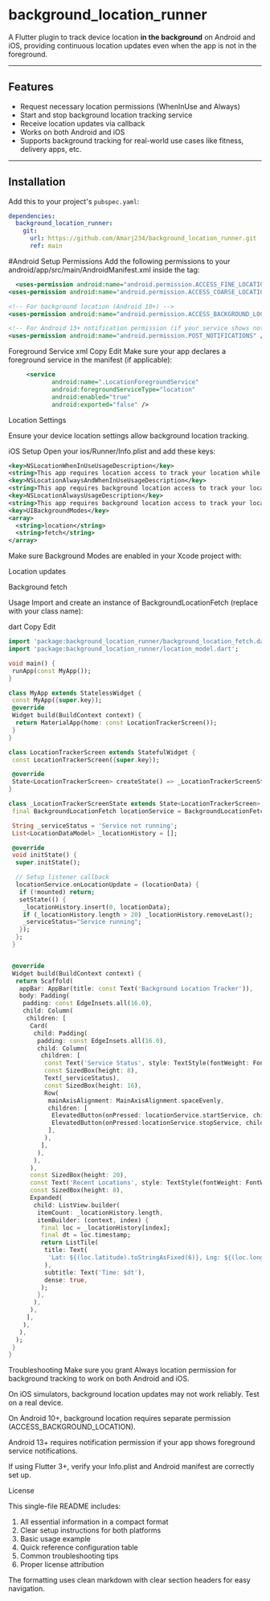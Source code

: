 # background_location_runner

A Flutter plugin to track device location **in the background** on Android and iOS, providing continuous location updates even when the app is not in the foreground.

---

## Features

- Request necessary location permissions (WhenInUse and Always)
- Start and stop background location tracking service
- Receive location updates via callback
- Works on both Android and iOS
- Supports background tracking for real-world use cases like fitness, delivery apps, etc.

---

## Installation

Add this to your project's `pubspec.yaml`:

```yaml
dependencies:
  background_location_runner:
    git:
      url: https://github.com/Amarj234/background_location_runner.git
      ref: main

```
#Android Setup
Permissions
 Add the following permissions to your android/app/src/main/AndroidManifest.xml inside the <manifest> tag:
```xml
  <uses-permission android:name="android.permission.ACCESS_FINE_LOCATION" />
<uses-permission android:name="android.permission.ACCESS_COARSE_LOCATION" />

<!-- For background location (Android 10+) -->
<uses-permission android:name="android.permission.ACCESS_BACKGROUND_LOCATION" />

<!-- For Android 13+ notification permission (if your service shows notifications) -->
<uses-permission android:name="android.permission.POST_NOTIFICATIONS" />
```
Foreground Service
xml
Copy
Edit
Make sure your app declares a foreground service in the manifest (if applicable):



```xml
     <service
            android:name=".LocationForegroundService"
            android:foregroundServiceType="location"
            android:enabled="true"
            android:exported="false" />


```

Location Settings

Ensure your device location settings allow background location tracking.

iOS Setup
Open your ios/Runner/Info.plist and add these keys:

```xml
<key>NSLocationWhenInUseUsageDescription</key>
<string>This app requires location access to track your location while using the app.</string>
<key>NSLocationAlwaysAndWhenInUseUsageDescription</key>
<string>This app requires background location access to track your location even when the app is in the background.</string>
<key>NSLocationAlwaysUsageDescription</key>
<string>This app requires background location access to track your location even when the app is in the background.</string>
<key>UIBackgroundModes</key>
<array>
  <string>location</string>
  <string>fetch</string>
</array>
```
Make sure Background Modes are enabled in your Xcode project with:

Location updates

Background fetch

Usage
Import and create an instance of BackgroundLocationFetch (replace with your class name):

dart
Copy
Edit
```dart
import 'package:background_location_runner/background_location_fetch.dart';
import 'package:background_location_runner/location_model.dart';

void main() {
 runApp(const MyApp());
}

class MyApp extends StatelessWidget {
 const MyApp({super.key});
 @override
 Widget build(BuildContext context) {
  return MaterialApp(home: const LocationTrackerScreen());
 }
}

class LocationTrackerScreen extends StatefulWidget {
 const LocationTrackerScreen({super.key});

 @override
 State<LocationTrackerScreen> createState() => _LocationTrackerScreenState();
}

class _LocationTrackerScreenState extends State<LocationTrackerScreen> {
 final BackgroundLocationFetch locationService = BackgroundLocationFetch();

 String _serviceStatus = 'Service not running';
 List<LocationDataModel> _locationHistory = [];

 @override
 void initState() {
  super.initState();

  // Setup listener callback
  locationService.onLocationUpdate = (locationData) {
   if (!mounted) return;
   setState(() {
    _locationHistory.insert(0, locationData);
    if (_locationHistory.length > 20) _locationHistory.removeLast();
    _serviceStatus="Service running";
   });
  };
 }


 @override
 Widget build(BuildContext context) {
  return Scaffold(
   appBar: AppBar(title: const Text('Background Location Tracker')),
   body: Padding(
    padding: const EdgeInsets.all(16.0),
    child: Column(
     children: [
      Card(
       child: Padding(
        padding: const EdgeInsets.all(16.0),
        child: Column(
         children: [
          const Text('Service Status', style: TextStyle(fontWeight: FontWeight.bold)),
          const SizedBox(height: 8),
          Text(_serviceStatus),
          const SizedBox(height: 16),
          Row(
           mainAxisAlignment: MainAxisAlignment.spaceEvenly,
           children: [
            ElevatedButton(onPressed: locationService.startService, child: const Text('Start Service')),
            ElevatedButton(onPressed:locationService.stopService, child: const Text('Stop Service')),
           ],
          ),
         ],
        ),
       ),
      ),
      const SizedBox(height: 20),
      const Text('Recent Locations', style: TextStyle(fontWeight: FontWeight.bold)),
      const SizedBox(height: 8),
      Expanded(
       child: ListView.builder(
        itemCount: _locationHistory.length,
        itemBuilder: (context, index) {
         final loc = _locationHistory[index];
         final dt = loc.timestamp;
         return ListTile(
          title: Text(
           'Lat: ${(loc.latitude).toStringAsFixed(6)}, Lng: ${(loc.longitude).toStringAsFixed(6)}',
          ),
          subtitle: Text('Time: $dt'),
          dense: true,
         );
        },
       ),
      ),
     ],
    ),
   ),
  );
 }
}


```
Troubleshooting
Make sure you grant Always location permission for background tracking to work on both Android and iOS.

On iOS simulators, background location updates may not work reliably. Test on a real device.

On Android 10+, background location requires separate permission (ACCESS_BACKGROUND_LOCATION).

Android 13+ requires notification permission if your app shows foreground service notifications.

If using Flutter 3+, verify your Info.plist and Android manifest are correctly set up.

License

This single-file README includes:
1. All essential information in a compact format
2. Clear setup instructions for both platforms
3. Basic usage example
4. Quick reference configuration table
5. Common troubleshooting tips
6. Proper license attribution

The formatting uses clean markdown with clear section headers for easy navigation.